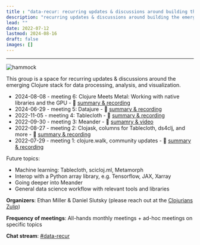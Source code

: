 ```yaml
---
title : "data-recur: recurring updates & discussions around building the emerging data stack"
description: "recurring updates & discussions around building the emerging data stack"
lead: ""
date: 2022-07-12
lastmod: 2024-08-16
draft: false
images: []
---
```


-----------------------------------------------

![hammock](hammock.jpg)


This group is a space for recurring updates & discussions around the emerging Clojure stack for data processing, analysis, and visualization.

* 2024-08-08 - meeting 6: Clojure Meets Metal: Working with native libraries and the GPU - :movie_camera: [summary & recording](https://clojureverse.org/t/data-recur-meeting-6-clojure-meets-metal-working-with-native-libraries-and-the-gpu-summary-recording/)
* 2024-06-29 - meeting 5: Datajure - :movie_camera: [summary & recording](https://clojureverse.org/t/data-recur-meeting-5-datajure-summary-recording/)
* 2022-11-05 - meeting 4: Tablecloth - :movie_camera: [summary & recording](https://clojureverse.org/t/data-recur-meeting-3-meander-summary-video/)
* 2022-09-30 - meeting 3: Meander - :movie_camera: [sumamry & video](https://clojureverse.org/t/data-recur-meeting-4-tablecloth-summary-video/)
* 2022-08-27 - meeting 2: Clojask, columns for Tablecloth, ds4clj, and more - :movie_camera: [summary & recording](https://clojureverse.org/t/data-recur-meeting-2-clojask-columns-for-tablecloth-summary-video/)
* 2022-07-29 - meeting 1: clojure.walk, community updates - :movie_camera: [summary & recording](https://clojureverse.org/t/data-recur-meeting-1-clojure-walk-community-updates-summary-video/)

Future topics:
- Machine learning: Tablecloth, scicloj.ml, Metamorph
- Interop with a Python array library, e.g. Tensorflow, JAX, Xarray 
- Going deeper into Meander
- General data science workflow with relevant tools and libraries

**Organizers**: Ethan Miller & Daniel Slutsky (please reach out at the [Clojurians Zulip](https://clojurians.zulipchat.com/))

**Frequency of meetings**: All-hands monthly meetings + ad-hoc meetings on specific topics

**Chat stream**: [#data-recur](https://clojurians.zulipchat.com/#narrow/stream/330726-data-recur)

